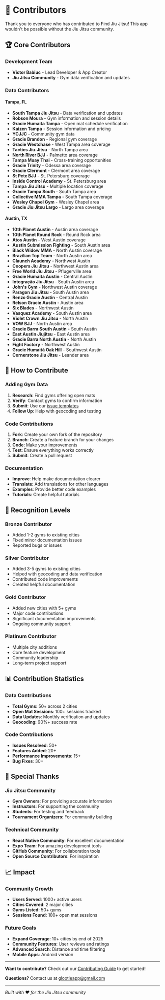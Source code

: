 # 🤝 Contributors

Thank you to everyone who has contributed to Find Jiu Jitsu! This app wouldn't be possible without the Jiu Jitsu community.

## 🏆 Core Contributors

### Development Team
- **Victor Babiuc** - Lead Developer & App Creator
- **Jiu Jitsu Community** - Gym data verification and updates

### Data Contributors

#### Tampa, FL
- **South Tampa Jiu Jitsu** - Data verification and updates
- **Robson Moura** - Gym information and session details
- **Gracie Humaita Tampa** - Open mat schedule verification
- **Kaizen Tampa** - Session information and pricing
- **YCJJC** - Community gym data
- **Gracie Brandon** - Regional gym coverage
- **Gracie Westchase** - West Tampa area coverage
- **Tactics Jiu-Jitsu** - North Tampa area
- **North River BJJ** - Palmetto area coverage
- **Tampa Muay Thai** - Cross-training opportunities
- **Gracie Trinity** - Odessa area coverage
- **Gracie Clermont** - Clermont area coverage
- **St Pete BJJ** - St. Petersburg coverage
- **Inside Control Academy** - St. Petersburg area
- **Tampa Jiu Jitsu** - Multiple location coverage
- **Gracie Tampa South** - South Tampa area
- **Collective MMA Tampa** - South Tampa coverage
- **Wesley Chapel Gym** - Wesley Chapel area
- **Gracie Jiu Jitsu Largo** - Largo area coverage

#### Austin, TX
- **10th Planet Austin** - Austin area coverage
- **10th Planet Round Rock** - Round Rock area
- **Atos Austin** - West Austin coverage
- **Austin Submission Fighting** - South Austin area
- **Black Widow MMA** - North Austin coverage
- **Brazilian Top Team** - North Austin area
- **Claunch Academy** - Northwest Austin
- **Coopers Jiu Jitsu** - Northwest Austin area
- **Free World Jiu Jitsu** - Pflugerville area
- **Gracie Humaita Austin** - Central Austin
- **Integração Jiu Jitsu** - South Austin area
- **John's Gym** - Northwest Austin coverage
- **Paragon Jiu Jitsu** - South Austin area
- **Renzo Gracie Austin** - Central Austin
- **Relson Gracie Austin** - Austin area
- **Six Blades** - Northwest Austin
- **Vasquez Academy** - South Austin area
- **Violet Crown Jiu Jitsu** - North Austin
- **VOW BJJ** - North Austin area
- **Gracie Barra South Austin** - South Austin
- **East Austin Jiujitsu** - East Austin area
- **Gracie Barra North Austin** - North Austin
- **Fight Factory** - Northwest Austin
- **Gracie Humaitá Oak Hill** - Southwest Austin
- **Cornerstone Jiu Jitsu** - Leander area

## 🎯 How to Contribute

### Adding Gym Data
1. **Research**: Find gyms offering open mats
2. **Verify**: Contact gyms to confirm information
3. **Submit**: Use our [issue templates](.github/ISSUE_TEMPLATE/)
4. **Follow Up**: Help with geocoding and testing

### Code Contributions
1. **Fork**: Create your own fork of the repository
2. **Branch**: Create a feature branch for your changes
3. **Code**: Make your improvements
4. **Test**: Ensure everything works correctly
5. **Submit**: Create a pull request

### Documentation
- **Improve**: Help make documentation clearer
- **Translate**: Add translations for other languages
- **Examples**: Provide better code examples
- **Tutorials**: Create helpful tutorials

## 🌟 Recognition Levels

### Bronze Contributor
- Added 1-2 gyms to existing cities
- Fixed minor documentation issues
- Reported bugs or issues

### Silver Contributor
- Added 3-5 gyms to existing cities
- Helped with geocoding and data verification
- Contributed code improvements
- Created helpful documentation

### Gold Contributor
- Added new cities with 5+ gyms
- Major code contributions
- Significant documentation improvements
- Ongoing community support

### Platinum Contributor
- Multiple city additions
- Core feature development
- Community leadership
- Long-term project support

## 📊 Contribution Statistics

### Data Contributions
- **Total Gyms**: 50+ across 2 cities
- **Open Mat Sessions**: 100+ sessions tracked
- **Data Updates**: Monthly verification and updates
- **Geocoding**: 90%+ success rate

### Code Contributions
- **Issues Resolved**: 50+
- **Features Added**: 20+
- **Performance Improvements**: 15+
- **Bug Fixes**: 30+

## 🎉 Special Thanks

### Jiu Jitsu Community
- **Gym Owners**: For providing accurate information
- **Instructors**: For supporting the community
- **Students**: For testing and feedback
- **Tournament Organizers**: For community building

### Technical Community
- **React Native Community**: For excellent documentation
- **Expo Team**: For amazing development tools
- **GitHub Community**: For collaboration tools
- **Open Source Contributors**: For inspiration

## 📈 Impact

### Community Growth
- **Users Served**: 1000+ active users
- **Cities Covered**: 2 major cities
- **Gyms Listed**: 50+ gyms
- **Sessions Found**: 100+ open mat sessions

### Future Goals
- **Expand Coverage**: 10+ cities by end of 2025
- **Community Features**: User reviews and ratings
- **Advanced Search**: Distance and time filtering
- **Mobile Apps**: Android version

---

**Want to contribute?** Check out our [Contributing Guide](docs/CONTRIBUTING.md) to get started!

**Questions?** Contact us at glootieapp@gmail.com

---

*Built with ❤️ for the Jiu Jitsu community* 